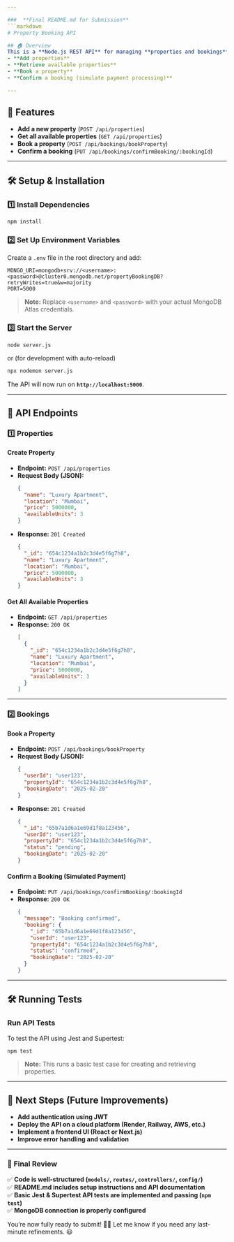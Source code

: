 ```yaml
---

###  **Final README.md for Submission**
```markdown
# Property Booking API

## 🏠 Overview
This is a **Node.js REST API** for managing **properties and bookings** in a real estate platform. It allows users to:
- **Add properties**
- **Retrieve available properties**
- **Book a property**
- **Confirm a booking (simulate payment processing)**

---
```


## 🚀 Features
- **Add a new property** (`POST /api/properties`)
- **Get all available properties** (`GET /api/properties`)
- **Book a property** (`POST /api/bookings/bookProperty`)
- **Confirm a booking** (`PUT /api/bookings/confirmBooking/:bookingId`)

---

## 🛠️ Setup & Installation
### **1️⃣ Install Dependencies**
```sh
npm install
```

### **2️⃣ Set Up Environment Variables**
Create a `.env` file in the root directory and add:
```
MONGO_URI=mongodb+srv://<username>:<password>@cluster0.mongodb.net/propertyBookingDB?retryWrites=true&w=majority
PORT=5000
```
> **Note:** Replace `<username>` and `<password>` with your actual MongoDB Atlas credentials.

### **3️⃣ Start the Server**
```sh
node server.js
```
or (for development with auto-reload)
```sh
npx nodemon server.js
```
The API will now run on **`http://localhost:5000`**.

---

## 📝 API Endpoints

### **1️⃣ Properties**
#### **Create Property**
- **Endpoint:** `POST /api/properties`
- **Request Body (JSON):**
  ```json
  {
    "name": "Luxury Apartment",
    "location": "Mumbai",
    "price": 5000000,
    "availableUnits": 3
  }
  ```
- **Response:** `201 Created`
  ```json
  {
    "_id": "654c1234a1b2c3d4e5f6g7h8",
    "name": "Luxury Apartment",
    "location": "Mumbai",
    "price": 5000000,
    "availableUnits": 3
  }
  ```

#### **Get All Available Properties**
- **Endpoint:** `GET /api/properties`
- **Response:** `200 OK`
  ```json
  [
    {
      "_id": "654c1234a1b2c3d4e5f6g7h8",
      "name": "Luxury Apartment",
      "location": "Mumbai",
      "price": 5000000,
      "availableUnits": 3
    }
  ]
  ```

---

### **2️⃣ Bookings**
#### **Book a Property**
- **Endpoint:** `POST /api/bookings/bookProperty`
- **Request Body (JSON):**
  ```json
  {
    "userId": "user123",
    "propertyId": "654c1234a1b2c3d4e5f6g7h8",
    "bookingDate": "2025-02-20"
  }
  ```
- **Response:** `201 Created`
  ```json
  {
    "_id": "65b7a1d6a1e69d1f8a123456",
    "userId": "user123",
    "propertyId": "654c1234a1b2c3d4e5f6g7h8",
    "status": "pending",
    "bookingDate": "2025-02-20"
  }
  ```

#### **Confirm a Booking (Simulated Payment)**
- **Endpoint:** `PUT /api/bookings/confirmBooking/:bookingId`
- **Response:** `200 OK`
  ```json
  {
    "message": "Booking confirmed",
    "booking": {
      "_id": "65b7a1d6a1e69d1f8a123456",
      "userId": "user123",
      "propertyId": "654c1234a1b2c3d4e5f6g7h8",
      "status": "confirmed",
      "bookingDate": "2025-02-20"
    }
  }
  ```

---

## 🛠️ Running Tests
### **Run API Tests**
To test the API using Jest and Supertest:
```sh
npm test
```
> **Note:** This runs a basic test case for creating and retrieving properties.

---

## 🎯 Next Steps (Future Improvements)
- **Add authentication using JWT**
- **Deploy the API on a cloud platform (Render, Railway, AWS, etc.)**
- **Implement a frontend UI (React or Next.js)**
- **Improve error handling and validation**

---

### 🎉 **Final Review**
✅ **Code is well-structured (`models/`, `routes/`, `controllers/`, `config/`)**  
✅ **README.md includes setup instructions and API documentation**  
✅ **Basic Jest & Supertest API tests are implemented and passing (`npm test`)**  
✅ **MongoDB connection is properly configured**  

You’re now fully ready to submit! 🚀🔥 Let me know if you need any last-minute refinements. 😃

